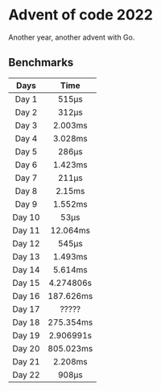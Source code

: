 # Advent of code 2022

Another year, another advent with Go.

## Benchmarks

| Days | Time |
| :----: | :----: |
| Day 1 | 515&mu;s |
| Day 2 | 312&mu;s |
| Day 3 | 2.003ms |
| Day 4 | 3.028ms |
| Day 5 | 286&mu;s |
| Day 6 | 1.423ms |
| Day 7 | 211&mu;s |
| Day 8 | 2.15ms |
| Day 9 | 1.552ms |
| Day 10 | 53&mu;s |
| Day 11 | 12.064ms |
| Day 12 | 545&mu;s |
| Day 13 | 1.493ms |
| Day 14 | 5.614ms |
| Day 15 | 4.274806s |
| Day 16 | 187.626ms |
| Day 17 | ????? |
| Day 18 | 275.354ms |
| Day 19 | 2.906991s |
| Day 20 | 805.023ms |
| Day 21 | 2.208ms |
| Day 22 | 908&mu;s |
